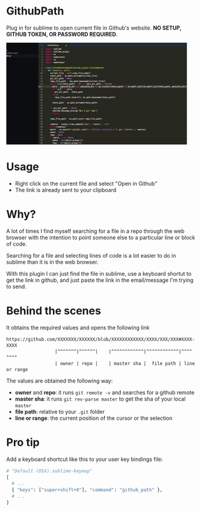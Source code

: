 # GithubPath
Plug in for sublime to open current file in Github's website. **NO SETUP, GITHUB TOKEN, OR PASSWORD REQUIRED**.

![alt text](https://github.com/santi-h/GithubPath/blob/master/GithubPath.gif?raw=true)

# Usage
- Right click on the current file and select "Open in Github"
- The link is already sent to your clipboard

# Why?
A lot of times I find myself searching for a file in a repo through the web browser with the intention to point someone else to a particular line or block of code.

Searching for a file and selecting lines of code is a lot easier to do in sublime than it is in the web browser.

With this plugin I can just find the file in sublime, use a keyboard shortut to get the link in github, and just paste the link in the email/message I'm trying to send.

# Behind the scenes
It obtains the required values and opens the following link
```
https://github.com/XXXXXXX/XXXXXX/blob/XXXXXXXXXXXX/XXXX/XXX/XXX#XXXX-XXXX
                  |^^^^^^^|^^^^^^|    |^^^^^^^^^^^^|^^^^^^^^^^^^|^^^^ ^^^^
                  | owner | repo |    | master sha |  file path | line or range
```

The values are obtained the following way:
- **owner** and **repo**: it runs `git remote -v` and searches for a github remote
- **master sha**: it runs `git rev-parse master` to get the sha of your local `master`
- **file path**: relative to your `.git` folder
- **line or range**: the current position of the cursor or the selection

# Pro tip
Add a keyboard shortcut like this to your user key bindings file:
```python
# "Default (OSX).sublime-keymap"
[
  # ...
  { "keys": ["super+shift+8"], "command": "github_path" },
  # ...
]
```
